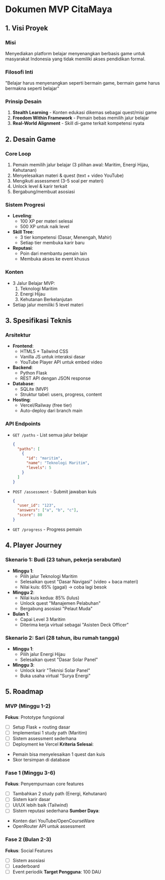# Dokumen MVP CitaMaya

## 1. Visi Proyek
### Misi  
Menyediakan platform belajar menyenangkan berbasis game untuk masyarakat Indonesia yang tidak memiliki akses pendidikan formal.

### Filosofi Inti  
"Belajar harus menyenangkan seperti bermain game, bermain game harus bermakna seperti belajar"

### Prinsip Desain  
1. **Stealth Learning** - Konten edukasi dikemas sebagai quest/misi game  
2. **Freedom Within Framework** - Pemain bebas memilih jalur belajar  
3. **Real-World Alignment** - Skill di-game terkait kompetensi nyata

## 2. Desain Game
### Core Loop  
1. Pemain memilih jalur belajar (3 pilihan awal: Maritim, Energi Hijau, Kehutanan)
2. Menyelesaikan materi & quest (text + video YouTube)
3. Mengikuti assessment (3-5 soal per materi)
4. Unlock level & karir terkait  
5. Bergabung/membuat asosiasi  

### Sistem Progresi  
- **Leveling**: 
  - 100 XP per materi selesai
  - 500 XP untuk naik level
- **Skill Tree**: 
  - 3 tier kompetensi (Dasar, Menengah, Mahir)
  - Setiap tier membuka karir baru
- **Reputasi**: 
  - Poin dari membantu pemain lain
  - Membuka akses ke event khusus

### Konten
- 3 Jalur Belajar MVP:
  1. Teknologi Maritim
  2. Energi Hijau  
  3. Kehutanan Berkelanjutan
- Setiap jalur memiliki 5 level materi

## 3. Spesifikasi Teknis
### Arsitektur  
- **Frontend**: 
  - HTML5 + Tailwind CSS
  - Vanilla JS untuk interaksi dasar
  - YouTube Player API untuk embed video
- **Backend**: 
  - Python Flask
  - REST API dengan JSON response
- **Database**: 
  - SQLite (MVP)
  - Struktur tabel: users, progress, content
- **Hosting**: 
  - Vercel/Railway (free tier)
  - Auto-deploy dari branch main

### API Endpoints  
- `GET /paths` - List semua jalur belajar  
  ```json
  {
    "paths": [
      {
        "id": "maritim",
        "name": "Teknologi Maritim",
        "levels": 5
      }
    ]
  }
  ```
- `POST /assessment` - Submit jawaban kuis
  ```json
  {
    "user_id": "123",
    "answers": ["a", "b", "c"],
    "score": 80
  }
  ```
- `GET /progress` - Progress pemain

## 4. Player Journey
### Skenario 1: Budi (23 tahun, pekerja serabutan)
- **Minggu 1**:  
  - Pilih jalur Teknologi Maritim
  - Selesaikan quest "Dasar Navigasi" (video + baca materi)
  - Nilai kuis: 65% (gagal) -> coba lagi besok
- **Minggu 2**:  
  - Nilai kuis kedua: 85% (lulus)
  - Unlock quest "Manajemen Pelabuhan"
  - Bergabung asosiasi "Pelaut Muda"
- **Bulan 1**:  
  - Capai Level 3 Maritim
  - Diterima kerja virtual sebagai "Asisten Deck Officer"

### Skenario 2: Sari (28 tahun, ibu rumah tangga)
- **Minggu 1**:
  - Pilih jalur Energi Hijau
  - Selesaikan quest "Dasar Solar Panel"
- **Minggu 3**:
  - Unlock karir "Teknisi Solar Panel"
  - Buka usaha virtual "Surya Energi"

## 5. Roadmap
### MVP (Minggu 1-2)
**Fokus**: Prototype fungsional
- [ ] Setup Flask + routing dasar
- [ ] Implementasi 1 study path (Maritim)
- [ ] Sistem assessment sederhana
- [ ] Deployment ke Vercel
**Kriteria Selesai**:
- Pemain bisa menyelesaikan 1 quest dan kuis
- Skor tersimpan di database

### Fase 1 (Minggu 3-6)
**Fokus**: Penyempurnaan core features
- [ ] Tambahkan 2 study path (Energi, Kehutanan)
- [ ] Sistem karir dasar
- [ ] UI/UX lebih baik (Tailwind)
- [ ] Sistem reputasi sederhana
**Sumber Daya**:
- Konten dari YouTube/OpenCourseWare
- OpenRouter API untuk assessment

### Fase 2 (Bulan 2-3)
**Fokus**: Social Features
- [ ] Sistem asosiasi
- [ ] Leaderboard
- [ ] Event periodik
**Target Pengguna**: 100 DAU
